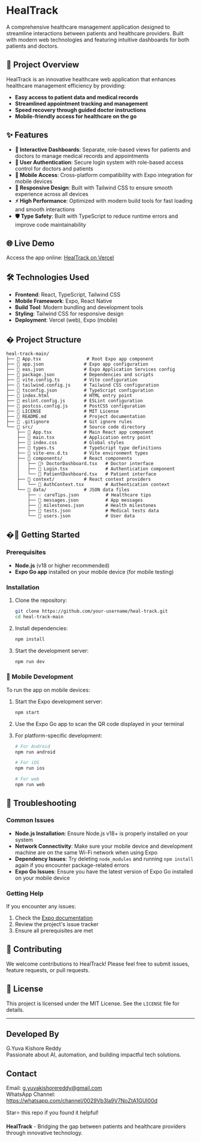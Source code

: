 # HealTrack

A comprehensive healthcare management application designed to streamline interactions between patients and healthcare providers. Built with modern web technologies and featuring intuitive dashboards for both patients and doctors.

## 🎯 Project Overview

HealTrack is an innovative healthcare web application that enhances healthcare management efficiency by providing:

- **Easy access to patient data and medical records**
- **Streamlined appointment tracking and management**
- **Speed recovery through guided doctor instructions**
- **Mobile-friendly access for healthcare on the go**

## ✨ Features

- **🏥 Interactive Dashboards**: Separate, role-based views for patients and doctors to manage medical records and appointments
- **🔐 User Authentication**: Secure login system with role-based access control for doctors and patients
- **📱 Mobile Access**: Cross-platform compatibility with Expo integration for mobile devices
- **🎨 Responsive Design**: Built with Tailwind CSS to ensure smooth experience across all devices
- **⚡ High Performance**: Optimized with modern build tools for fast loading and smooth interactions
- **🛡️ Type Safety**: Built with TypeScript to reduce runtime errors and improve code maintainability

## 🌐 Live Demo

Access the app online: [HealTrack on Vercel](https://gfg-hackathon-zeta.vercel.app/)

## 🛠️ Technologies Used

- **Frontend**: React, TypeScript, Tailwind CSS
- **Mobile Framework**: Expo, React Native
- **Build Tool**: Modern bundling and development tools
- **Styling**: Tailwind CSS for responsive design
- **Deployment**: Vercel (web), Expo (mobile)

## � Project Structure

```
heal-track-main/
├── 📱 App.tsx                 # Root Expo app component
├── 📄 app.json               # Expo app configuration
├── 📄 eas.json               # Expo Application Services config
├── 📄 package.json           # Dependencies and scripts
├── 📄 vite.config.ts         # Vite configuration
├── 📄 tailwind.config.js     # Tailwind CSS configuration
├── 📄 tsconfig.json          # TypeScript configuration
├── 📄 index.html             # HTML entry point
├── 📄 eslint.config.js       # ESLint configuration
├── 📄 postcss.config.js      # PostCSS configuration
├── 📄 LICENSE                # MIT License
├── 📄 README.md              # Project documentation
├── 📄 .gitignore             # Git ignore rules
└── 📂 src/                   # Source code directory
    ├── 📱 App.tsx            # Main React app component
    ├── 📱 main.tsx           # Application entry point
    ├── 🎨 index.css          # Global styles
    ├── 📝 types.ts           # TypeScript type definitions
    ├── 📝 vite-env.d.ts      # Vite environment types
    ├── 📂 components/        # React components
    │   ├── 👨‍⚕️ DoctorDashboard.tsx   # Doctor interface
    │   ├── 🔐 Login.tsx              # Authentication component
    │   └── 👤 PatientDashboard.tsx   # Patient interface
    ├── 📂 context/           # React context providers
    │   └── 🔐 AuthContext.tsx        # Authentication context
    └── 📂 data/              # JSON data files
        ├── 💡 careTips.json          # Healthcare tips
        ├── 💬 messages.json          # App messages
        ├── 🎯 milestones.json        # Health milestones
        ├── 🧪 tests.json             # Medical tests data
        └── 👥 users.json             # User data
```

## �🚀 Getting Started

### Prerequisites

- **Node.js** (v18 or higher recommended)
- **Expo Go app** installed on your mobile device (for mobile testing)

### Installation

1. Clone the repository:
   ```bash
   git clone https://github.com/your-username/heal-track.git
   cd heal-track-main
   ```

2. Install dependencies:
   ```bash
   npm install
   ```

3. Start the development server:
   ```bash
   npm run dev
   ```

### 📱 Mobile Development

To run the app on mobile devices:

1. Start the Expo development server:
   ```bash
   npm start
   ```

2. Use the Expo Go app to scan the QR code displayed in your terminal

3. For platform-specific development:
   ```bash
   # For Android
   npm run android
   
   # For iOS
   npm run ios
   
   # For web
   npm run web
   ```

## 🔧 Troubleshooting

### Common Issues

- **Node.js Installation**: Ensure Node.js v18+ is properly installed on your system
- **Network Connectivity**: Make sure your mobile device and development machine are on the same Wi-Fi network when using Expo
- **Dependency Issues**: Try deleting `node_modules` and running `npm install` again if you encounter package-related errors
- **Expo Go Issues**: Ensure you have the latest version of Expo Go installed on your mobile device

### Getting Help

If you encounter any issues:
1. Check the [Expo documentation](https://docs.expo.dev/)
2. Review the project's issue tracker
3. Ensure all prerequisites are met

## 🤝 Contributing

We welcome contributions to HealTrack! Please feel free to submit issues, feature requests, or pull requests.

## 📄 License

This project is licensed under the MIT License. See the `LICENSE` file for details.


---
## Developed By

G.Yuva Kishore Reddy  
Passionate about AI, automation, and building impactful tech solutions.

## Contact

Email: g.yuvakishorereddy@gmail.com   
WhatsApp Channel: https://whatsapp.com/channel/0029Vb3la9V7NoZtA1GUI00d

Star⭐ this repo if you found it helpful!


**HealTrack** - Bridging the gap between patients and healthcare providers through innovative technology.
